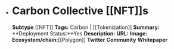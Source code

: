 - # Carbon Collective [[NFT]]s
  **Subtype** [[NFT]]
  **Tags:** Carbon | [[Tokenization]]
  **Summary:**
  **Deployment Status:**Yes
  **Description:**
  **URL:**
  **Image:**
  **Ecosystem/chain:**[[Polygon]]
  **Twitter**
  **Community**
  **Whitepaper**